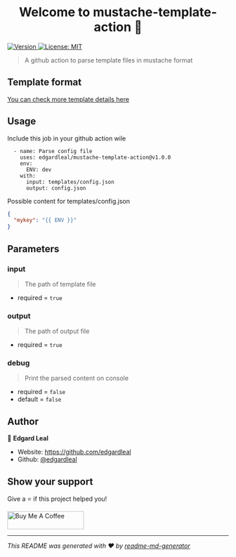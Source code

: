 <h1 align="center">Welcome to mustache-template-action 👋</h1>
<p>
  <a href="https://www.npmjs.com/package/ts-template" target="_blank">
    <img alt="Version" src="https://img.shields.io/npm/v/ts-template.svg">
  </a>
  <a href="#" target="_blank">
    <img alt="License: MIT" src="https://img.shields.io/badge/License-MIT-yellow.svg" />
  </a>
</p>

> A github action to parse template files in mustache format

## Template format

[You can check more template details here](https://handlebarsjs.com/guide/#what-is-handlebars)

## Usage

Include this job in your github action wile
```
  - name: Parse config file
    uses: edgardleal/mustache-template-action@v1.0.0
    env:
      ENV: dev
    with:
      input: templates/config.json
      output: config.json
```

Possible content for templates/config.json

```json
{
  "mykey": "{{ ENV }}"
}
```

## Parameters

### input

> The path of template file

* required = `true`

### output

> The path of output file

* required = `true`

### debug 

> Print the parsed content on console

* required = `false`
* default = `false`

## Author

👤 **Edgard Leal**

* Website: https://github.com/edgardleal
* Github: [@edgardleal](https://github.com/edgardleal)

## Show your support

Give a ⭐️ if this project helped you!

<a href="https://www.buymeacoffee.com/edgardleal" target="_blank"><img src="https://cdn.buymeacoffee.com/buttons/default-orange.png" alt="Buy Me A Coffee" height="41" width="174"></a>

***
_This README was generated with ❤️ by [readme-md-generator](https://github.com/kefranabg/readme-md-generator)_
